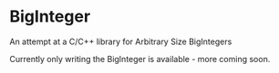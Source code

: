 # BigInteger
An attempt at a C/C++ library for Arbitrary Size BigIntegers

Currently only writing the BigInteger is available - more coming soon.
